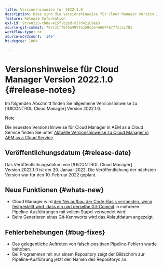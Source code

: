 ```yaml
---
title: Versionshinweise für 2022.1.0
description: Dies sind die Versionshinweise für Cloud Manager Version 2022.1.0.
feature: Release Information
exl-id: 9cc40326-cb8e-415f-b2ad-937d42189ee3
source-git-commit: 797731ff0f9a499fe359d2e4e6044877fdcac702
workflow-type: ht
source-wordcount: '149'
ht-degree: 100%

---
```


# Versionshinweise für Cloud Manager Version 2022.1.0 {#release-notes}

Im folgenden Abschnitt finden Sie allgemeine Versionshinweise zu [!UICONTROL Cloud Manager] Version 2022.1.0.

>[!NOTE]
>
>Die neuesten Versionshinweise für Cloud Manager in AEM as a Cloud Service finden Sie unter [Aktuelle Versionshinweise zu Cloud Manager in AEM as a Cloud Service](https://experienceleague.adobe.com/docs/experience-manager-cloud-service/content/implementing/using-cloud-manager/release-notes-cloud-manager/release-notes-cm-current.html?lang=de).

## Veröffentlichungsdatum {#release-date}

Das Veröffentlichungsdatum von [!UICONTROL Cloud Manager] Version 2022.1.0 ist der 20. Januar 2022. Die Veröffentlichung der nächsten Version war für den 10. Februar 2022 geplant.

## Neue Funktionen {#whats-new}

* Cloud Manager wird [den Neuaufbau der Code-Basis vermeiden, wenn festgestellt wird, dass ein und derselbe Git-Commit](/help/using/setting-up-project.md#build-artifact-reuse) in mehreren Pipeline-Ausführungen mit vollem Stapel verwendet wird.
* Beim Generieren eines Git-Kennworts wird das Ablaufdatum angezeigt.

## Fehlerbehebungen {#bug-fixes}

* Das gelegentliche Auftreten von falsch-positiven Pipeline-Fehlern wurde behoben.
* Bei Programmen mit nur einem Repository zeigt der Bildschirm zur Pipeline-Ausführung jetzt den Namen des Repositorys an.
